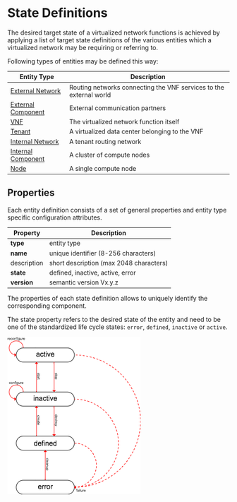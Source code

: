 State Definitions
=================

The desired target state of a virtualized network functions is achieved by
applying a list of target state definitions of the various entities which
a virtualized network may be requiring or referring to.

Following types of entities may be defined this way:

| Entity Type                                         | Description                                                        |
|-----------------------------------------------------|--------------------------------------------------------------------|
| [External Network](entities/ExternalNetwork.md)     | Routing networks connecting the VNF services to the external world |
| [External Component](entities/ExternalComponent.md) | External communication partners                                    |
| [VNF](entities/VNF.md)                              | The virtualized network function itself                            |
| [Tenant](entities/Tenant.md)                        | A virtualized data center belonging to the VNF                     |
| [Internal Network](entities/InternalNetwork.md)     | A tenant routing network                                           |
| [Internal Component](entities/InternalComponent.md) | A cluster of compute nodes                                         |
| [Node]((entities/Node.md))                          | A single compute node                                              |

Properties
----------

Each entity definition consists of a set of general properties and entity type specific configuration attributes.

| Property        | Description                                     |
|-----------------|-------------------------------------------------|
| **type**        | entity type                                     |
| **name**        | unique identifier (8-256 characters)            |
| description     | short description (max 2048 characters)         |
| **state**       | defined, inactive, active, error                |
| **version**     | semantic version Vx.y.z                         |

The properties of each state definition allows to uniquely identify the corresponding component.

The state property refers to the desired state of the entity and need to be one of the standardized life cycle states: `error`, `defined`, `inactive` or `active`.

![lifecycle state](images/lifecycle.png)
